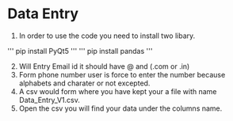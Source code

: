 # Data Entry

1. In order to use the code you need to install two libary.

''' pip install PyQt5 '''
''' pip install pandas '''

2. Will Entry Email id it should have @ and (.com or .in)
3. Form phone number user is force to enter the number because alphabets and charater or not excepted.
4. A csv would form where you have kept your a file with name Data_Entry_V1.csv.
5. Open the csv you will find your data under the columns name.